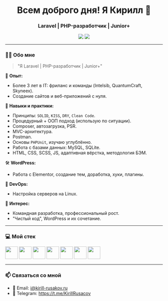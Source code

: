 <h1 align="center">Всем доброго дня! Я Кирилл 👋</h1>

<h3 align="center">Laravel | PHP-разработчик | Junior+</h3>

<p align="center">
  <a href="mailto:i@kirill-rusakov.ru" target="_blank"><img src="https://img.shields.io/badge/Email-%23EA4335.svg?&style=for-the-badge&logo=gmail&logoColor=white" /></a>
  <a href="https://t.me/KirillRusacov" target="_blank"><img src="https://img.shields.io/badge/Telegram-2CA5E0?style=for-the-badge&logo=telegram&logoColor=white" /></a>
</p>

---

### 🧑‍💻 Обо мне

> "Я Laravel | PHP-разработчик | Junior+"

🎯 **Опыт:**
- Более 3 лет в IT: фриланс и команды (Intelsib, QuantumCraft, Skyneex).
- Создание сайтов и веб-приложений с нуля.

🧠 **Навыки и практики:**
- Принципы: `SOLID`, `KISS`, `DRY`, `Clean Code`.
- Процедурный + ООП подход (использую по ситуации).
- Composer, автозагрузка, PSR.
- MVC-архитектура.
- Postman.
- Основы `PHPUnit`, изучаю углублённо.
- Работа с базами данных: MySQL, SQLite.
- HTML, CSS, SCSS, JS, адаптивная вёрстка, методология БЭМ.

🛠️ **WordPress:**
- Работа с Elementor, создание тем, доработка, хуки, плагины.

🧰 **DevOps:**
- Настройка серверов на Linux.

🚀 **Интерес:**
- Командная разработка, профессиональный рост.
- "Чистый код", WordPress и их сочетание.

---

### 💻 Мой стек

<p align="left">
  <img src="https://cdn.jsdelivr.net/gh/devicons/devicon/icons/php/php-original.svg" width="40" />
  <img src="https://cdn.jsdelivr.net/gh/devicons/devicon/icons/wordpress/wordpress-original.svg" width="40" />
  <img src="https://cdn.jsdelivr.net/gh/devicons/devicon/icons/mysql/mysql-original.svg" width="40" />
  <img src="https://cdn.jsdelivr.net/gh/devicons/devicon/icons/javascript/javascript-original.svg" width="40" />
  <img src="https://cdn.jsdelivr.net/gh/devicons/devicon/icons/html5/html5-original.svg" width="40" />
  <img src="https://cdn.jsdelivr.net/gh/devicons/devicon/icons/css3/css3-original.svg" width="40" />
  <img src="https://cdn.jsdelivr.net/gh/devicons/devicon/icons/linux/linux-original.svg" width="40" />
</p>

---

### 📫 Связаться со мной

- 📧 Email: i@kirill-rusakov.ru 
- 💬 Telegram: https://t.me/KirillRusacov
